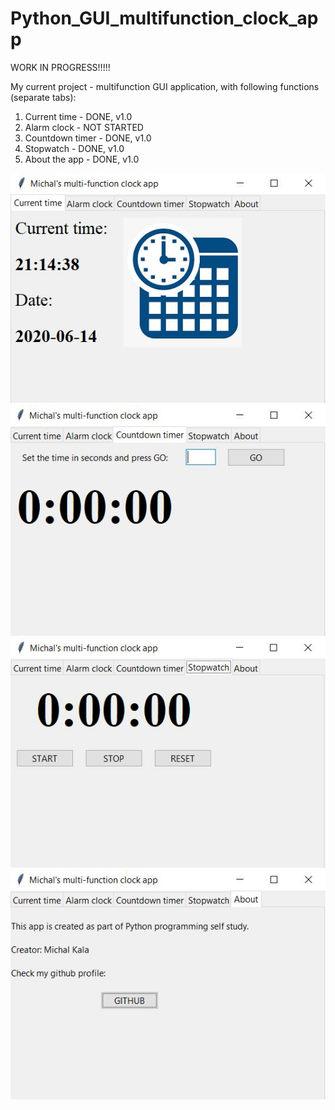 # Python_GUI_multifunction_clock_app

WORK IN PROGRESS!!!!!

My current project - multifunction GUI application, with following functions (separate tabs):
1. Current time - DONE, v1.0 
2. Alarm clock - NOT STARTED
3. Countdown timer - DONE, v1.0
4. Stopwatch - DONE, v1.0
5. About the app - DONE, v1.0


![alt text](https://github.com/MichalKala/Python_GUI_multifunction_clock_app/blob/master/CurrentTime.JPG)
![alt text](https://github.com/MichalKala/Python_GUI_multifunction_clock_app/blob/master/CountdownTimer.JPG)
![alt text](https://github.com/MichalKala/Python_GUI_multifunction_clock_app/blob/master/Stopwatch.JPG)
![alt text](https://github.com/MichalKala/Python_GUI_multifunction_clock_app/blob/master/About.JPG)
